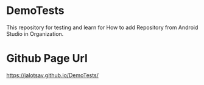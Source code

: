 # DemoTests
This repository for testing and learn for How to add Repository from Android Studio in Organization.

# Github Page Url
https://jalotsav.github.io/DemoTests/
